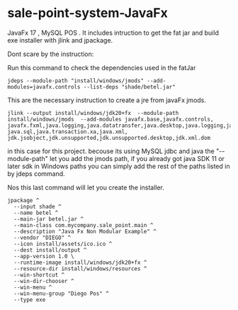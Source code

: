 # sale-point-system-JavaFx
JavaFx 17 , MySQL POS . It includes intruction to get the fat jar and build exe installer with jlink and jpackage.


Dont scare by the instruction:

Run this command to check the dependencies used in the fatJar
```
jdeps --module-path "install/windows/jmods" --add-modules=javafx.controls --list-deps "shade/betel.jar"
```


This are the necessary instruction to create a jre from javaFx jmods.
```
jlink --output install/windows/jdk20+fx  --module-path install/windows/jmods  --add-modules javafx.base,javafx.controls,
javafx.fxml,java.logging,java.datatransfer,java.desktop,java.logging,java.management,java.naming,java.rmi,java.scripting,
java.sql,java.transaction.xa,java.xml,
jdk.jsobject,jdk.unsupported,jdk.unsupported.desktop,jdk.xml.dom
```
in this case for this project. becouse its using MySQL jdbc and java 
the   "--module-path"  let you add the jmods path, if you already got  java SDK 11 or later sdk in 
Windows paths you can simply add the rest of the paths listed in by jdeps command.



Nos this last command will let you create the installer.
```
jpackage ^
  --input shade ^
  --name betel ^
  --main-jar betel.jar ^
  --main-class com.mycompany.sale_point.main ^
  --description "Java Fx Non Modular Example" ^
  --vendor "DIEGO" ^
  --icon install/assets/ico.ico ^
  --dest install/output ^
  --app-version 1.0 \
  --runtime-image install/windows/jdk20+fx ^
  --resource-dir install/windows/resources ^
  --win-shortcut ^
  --win-dir-chooser ^
  --win-menu ^
  --win-menu-group "Diego Pos" ^
  --type exe

```



